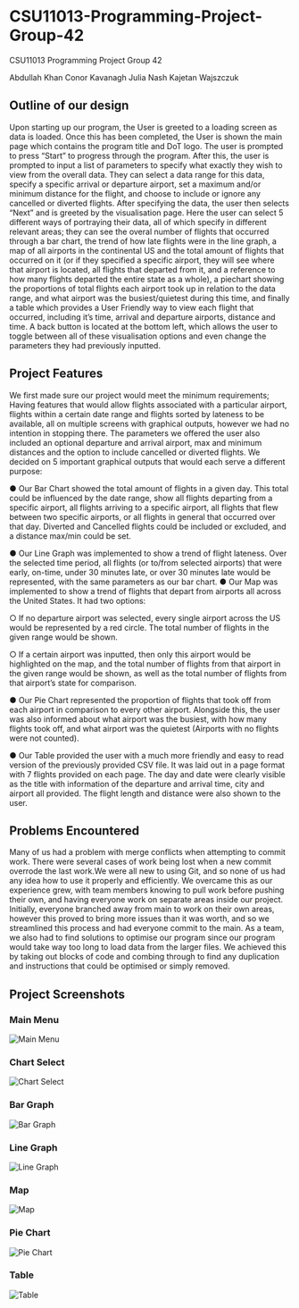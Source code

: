 # CSU11013-Programming-Project-Group-42
CSU11013 Programming Project Group 42

Abdullah Khan
Conor Kavanagh
Julia Nash
Kajetan Wajszczuk

## Outline of our design

Upon starting up our program, the User is greeted to a loading screen as data is
loaded. Once this has been completed, the User is shown the main page which
contains the program title and DoT logo. The user is prompted to press “Start” to
progress through the program.
After this, the user is prompted to input a list of parameters to specify what exactly
they wish to view from the overall data. They can select a data range for this data,
specify a specific arrival or departure airport, set a maximum and/or minimum
distance for the flight, and choose to include or ignore any cancelled or diverted
flights.
After specifying the data, the user then selects “Next” and is greeted by the
visualisation page. Here the user can select 5 different ways of portraying their data,
all of which specify in different relevant areas; they can see the overal number of
flights that occurred through a bar chart, the trend of how late flights were in the line
graph, a map of all airports in the continental US and the total amount of flights that
occurred on it (or if they specified a specific airport, they will see where that airport is
located, all flights that departed from it, and a reference to how many flights departed
the entire state as a whole), a piechart showing the proportions of total flights each
airport took up in relation to the data range, and what airport was the busiest/quietest
during this time, and finally a table which provides a User Friendly way to view each
flight that occurred, including it’s time, arrival and departure airports, distance and
time.
A back button is located at the bottom left, which allows the user to toggle between
all of these visualisation options and even change the parameters they had
previously inputted.

## Project Features

We first made sure our project would meet the minimum requirements; Having
features that would allow flights associated with a particular airport, flights within a
certain date range and flights sorted by lateness to be available, all on multiple
screens with graphical outputs, however we had no intention in stopping there.
The parameters we offered the user also included an optional departure and arrival
airport, max and minimum distances and the option to include cancelled or diverted
flights.
We decided on 5 important graphical outputs that would each serve a different
purpose:

● Our Bar Chart showed the total amount of flights in a given day. This total
could be influenced by the date range, show all flights departing from a
specific airport, all flights arriving to a specific airport, all flights that flew
between two specific airports, or all flights in general that occurred over that
day. Diverted and Cancelled flights could be included or excluded, and a
distance max/min could be set.

● Our Line Graph was implemented to show a trend of flight lateness. Over the
selected time period, all flights (or to/from selected airports) that were early,
on-time, under 30 minutes late, or over 30 minutes late would be represented,
with the same parameters as our bar chart.
● Our Map was implemented to show a trend of flights that depart from airports
all across the United States. It had two options:

  ○ If no departure airport was selected, every single airport across the US
would be represented by a red circle. The total number of flights in the
given range would be shown.

  ○ If a certain airport was inputted, then only this airport would be
highlighted on the map, and the total number of flights from that airport
in the given range would be shown, as well as the total number of
flights from that airport’s state for comparison.

● Our Pie Chart represented the proportion of flights that took off from each
airport in comparison to every other airport. Alongside this, the user was also
informed about what airport was the busiest, with how many flights took off,
and what airport was the quietest (Airports with no flights were not counted).

● Our Table provided the user with a much more friendly and easy to read
version of the previously provided CSV file. It was laid out in a page format
with 7 flights provided on each page. The day and date were clearly visible as
the title with information of the departure and arrival time, city and airport all
provided. The flight length and distance were also shown to the user.

## Problems Encountered

Many of us had a problem with merge conflicts when attempting to commit work.
There were several cases of work being lost when a new commit overrode the last
work.We were all new to using Git, and so none of us had any idea how to use it
properly and efficiently. We overcame this as our experience grew, with team
members knowing to pull work before pushing their own, and having everyone work
on separate areas inside our project. Initially, everyone branched away from main to
work on their own areas, however this proved to bring more issues than it was worth,
and so we streamlined this process and had everyone commit to the main.
As a team, we also had to find solutions to optimise our program since our program
would take way too long to load data from the larger files. We achieved this by taking
out blocks of code and combing through to find any duplication and instructions that
could be optimised or simply removed.

## Project Screenshots

### Main Menu
![Main Menu](/images/main.png)

### Chart Select

![Chart Select](/images/chart-select.png)

### Bar Graph

![Bar Graph](/images/bargraph.png)

### Line Graph

![Line Graph](/images/linegraph.png)

### Map

![Map](/images/map.png)

### Pie Chart

![Pie Chart](/images/piechart.png)

### Table

![Table](/images/table.png)

